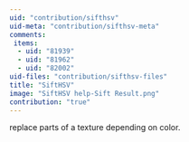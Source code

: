 ```yaml
---
uid: "contribution/sifthsv"
uid-meta: "contribution/sifthsv-meta"
comments: 
 items: 
  - uid: "81939"
  - uid: "81962"
  - uid: "82002"
uid-files: "contribution/sifthsv-files"
title: "SiftHSV"
image: "SiftHSV help-Sift Result.png"
contribution: "true"
---
```


replace parts of a texture depending on color.